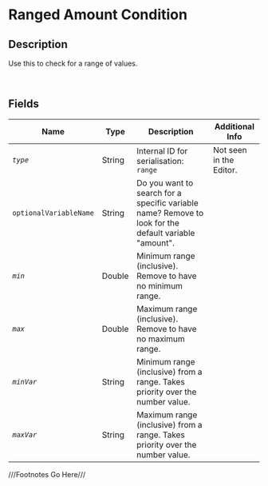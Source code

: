 Ranged Amount Condition
============= 

## Description

Use this to check for a range of values.

<br />

## Fields

| Name     | Type   | Description | Additional Info |
| -------- | ------ | ----------- | --------------- |
| *`type`* | String |      Internal ID for serialisation: `range`       |         Not seen in the Editor.        |
| `optionalVariableName` | String |      Do you want to search for a specific variable name? Remove to look for the default variable "amount".       |                 |
| *`min`* | Double |      Minimum range (inclusive). Remove to have no minimum range.       |                 |
| *`max`* | Double |      Maximum range (inclusive). Remove to have no maximum range.       |                 |
| *`minVar`* | String |      Minimum range (inclusive) from a range. Takes priority over the number value.       |                 |
| *`maxVar`* | String |      Maximum range (inclusive) from a range. Takes priority over the number value.       |                 |

///Footnotes Go Here///

[^-1]: Fields in *italics* are required for the Object to be valid.  
